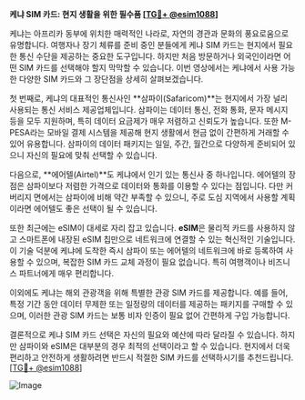 **케냐 SIM 카드: 현지 생활을 위한 필수품 [[TG💪+ @esim1088](https://t.me/s/esim1088)]**

케냐는 아프리카 동부에 위치한 매력적인 나라로, 자연의 경관과 문화의 풍요로움으로 유명합니다. 여행자나 장기 체류를 준비 중인 분들에게 케냐 SIM 카드는 현지에서 필요한 통신 수단을 제공하는 중요한 도구입니다. 하지만 처음 방문하거나 외국인이라면 어떤 SIM 카드를 선택해야 할지 막막할 수 있습니다. 이번 영상에서는 케냐에서 사용 가능한 다양한 SIM 카드와 그 장단점을 상세히 살펴보겠습니다.

첫 번째로, 케냐의 대표적인 통신사인 **삼파이(Safaricom)**는 현지에서 가장 널리 사용되는 통신 서비스 제공업체입니다. 삼파이는 데이터 통신, 전화 통화, 문자 메시지 등을 모두 지원하며, 특히 데이터 요금제가 매우 저렴하고 신뢰도가 높습니다. 또한 M-PESA라는 모바일 결제 시스템을 제공해 현지 생활에서 현금 없이 간편하게 거래할 수 있어 유용합니다. 삼파이의 데이터 패키지는 일일, 주간, 월간으로 다양하게 준비되어 있으니 자신의 필요에 맞춰 선택할 수 있습니다.

다음으로, **에어텔(Airtel)**도 케냐에서 인기 있는 통신사 중 하나입니다. 에어텔의 장점은 삼파이보다 저렴한 가격으로 데이터와 통화를 이용할 수 있다는 점입니다. 다만 커버리지 면에서는 삼파이에 비해 약간 부족할 수 있으니, 주로 도심 지역에서 사용할 계획이라면 에어텔도 좋은 선택이 될 수 있습니다.

또한 최근에는 eSIM이 대세로 자리 잡고 있습니다. **eSIM**은 물리적 카드를 사용하지 않고 스마트폰에 내장된 eSIM 칩만으로 네트워크에 연결할 수 있는 혁신적인 기술입니다. 이 기술 덕분에 케냐에 도착한 즉시 삼파이 또는 에어텔의 네트워크에 바로 등록하여 사용할 수 있으며, 복잡한 SIM 카드 교체 과정이 필요 없습니다. 특히 여행객이나 비즈니스 파트너에게 매우 편리합니다.

이외에도 케냐는 해외 관광객을 위해 특별한 관광 SIM 카드를 제공합니다. 예를 들어, 특정 기간 동안 데이터 무제한 또는 일정량의 데이터를 제공하는 패키지를 구매할 수 있으며, 이러한 관광 SIM 카드는 보통 비자 인증이 필요 없어 간편하게 구입 가능합니다.

결론적으로 케냐 SIM 카드 선택은 자신의 필요와 예산에 따라 달라질 수 있습니다. 하지만 삼파이와 eSIM은 대부분의 경우 최적의 선택이라고 할 수 있습니다. 현지에서 더욱 편리하고 안전하게 생활하려면 반드시 적절한 SIM 카드를 선택하시기를 추천드립니다. [[TG💪+ @esim1088](https://t.me/s/esim1088)]

![Image](https://i.postimg.cc/Y0z9fWf4/image.png)